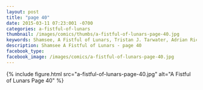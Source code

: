 ```yaml
---
layout: post
title: "page 40"
date: 2015-03-11 07:23:001 -0700
categories: a-fistful-of-lunars
thumbnail: /images/comics/thumbs/a-fistful-of-lunars-page-40.jpg
keywords: Shamsee, A Fistful of Lunars, Tristan J. Tarwater, Adrian Ricker
description: Shamsee A Fistful of Lunars - page 40
facebook_type: 
facebook_image: /images/comics/a-fistful-of-lunars-page-40.jpg
---
```

{% include figure.html src="a-fistful-of-lunars-page-40.jpg" alt="A Fistful of Lunars Page 40" %}